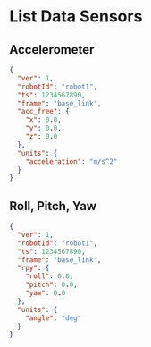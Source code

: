 # List Data Sensors

## Accelerometer

```json
{
  "ver": 1,
  "robotId": "robot1",
  "ts": 1234567890,
  "frame": "base_link",
  "acc_free": {
    "x": 0.0,
    "y": 0.0,
    "z": 0.0
  },
  "units": {
    "acceleration": "m/s^2"
  }
}
```

## Roll, Pitch, Yaw

```json
{
  "ver": 1,
  "robotId": "robot1",
  "ts": 1234567890,
  "frame": "base_link",
  "rpy": {
    "roll": 0.0,
    "pitch": 0.0,
    "yaw": 0.0
  },
  "units": {
    "angle": "deg"
  }
}
```

